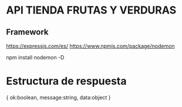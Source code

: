 # API TIENDA FRUTAS Y VERDURAS

## Framework

https://expressjs.com/es/
https://www.npmjs.com/package/nodemon

npm install nodemon -D

# Estructura de respuesta

{
    ok:boolean,
    message:string,
    data:object
}